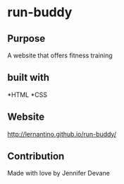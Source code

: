# run-buddy


## Purpose 
  A website that offers fitness training
  
## built with 
  *HTML
  *CSS
  
 ## Website
  http://lernantino.github.io/run-buddy/
  
 ## Contribution
  Made with love by Jennifer Devane
